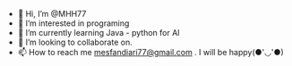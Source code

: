 - 👋 Hi, I’m @MHH77
- 👀 I’m interested in programing
- 🌱 I’m currently learning Java - python for AI
- 💞️ I’m looking to collaborate on.
- 📫 How to reach me mesfandiari77@gmail.com . I will be happy(●'◡'●)

<!---
MHH77/MHH77 is a ✨ special ✨ repository because its `README.md` (this file) appears on your GitHub profile.
You can click the Preview link to take a look at your changes.
--->
